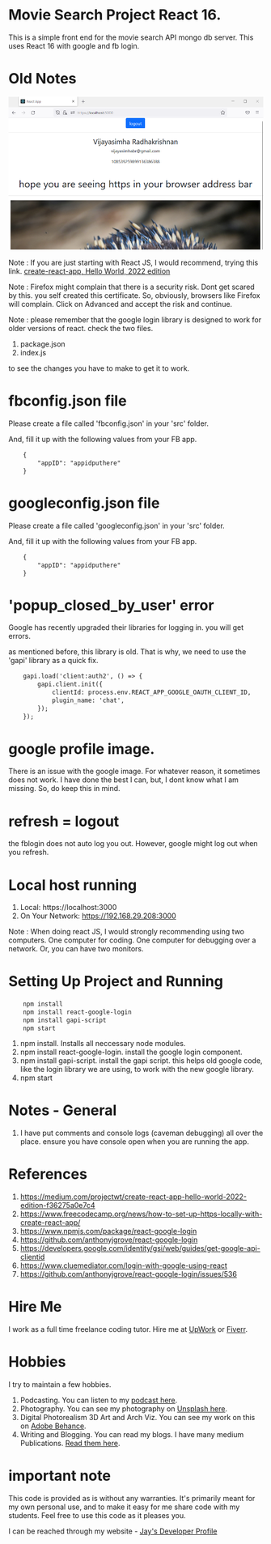 # Movie Search Project React 16.

This is a simple front end for the movie search API mongo db server. This uses React 16 with google and fb login.

# Old Notes

![image info](RandomStuffGeneratorReactApp.png)

Note : If you are just starting with React JS, I would recommend, trying this link. [create-react-app, Hello World, 2022 edition](https://medium.com/projectwt/create-react-app-hello-world-2022-edition-f36275a0e7c4)

Note : Firefox might complain that there is a security risk. Dont get scared by this. you self created this certificate. So, obviously, browsers like Firefox will complain. Click on Advanced and accept the risk and continue.

Note : please remember that the google login library is designed to work for older versions of react. check the two files.

1. package.json
1. index.js 

to see the changes you have to make to get it to work.

# fbconfig.json file

Please create a file called 'fbconfig.json' in your 'src' folder. 

And, fill it up with the following values from your FB app. 

```
    {
        "appID": "appidputhere"
    }
```

# googleconfig.json file

Please create a file called 'googleconfig.json' in your 'src' folder. 

And, fill it up with the following values from your FB app. 

```
    {
        "appID": "appidputhere"
    }
```

# 'popup_closed_by_user' error

Google has recently upgraded their libraries for logging in. you will get errors. 

as mentioned before, this library is old. That is why, we need to use the 'gapi' library as a quick fix.

```
    gapi.load('client:auth2', () => {
        gapi.client.init({
            clientId: process.env.REACT_APP_GOOGLE_OAUTH_CLIENT_ID,
            plugin_name: 'chat',
        });
    });
```

# google profile image.

There is an issue with the google image. For whatever reason, it sometimes does not work. I have done the best I can, but, I dont know what I am missing. So, do keep this in mind.

# refresh = logout

the fblogin does not auto log you out. However, google might log out when you refresh. 

# Local host running 

1. Local:            https://localhost:3000
1. On Your Network:  https://192.168.29.208:3000

Note : When doing react JS, I would strongly recommending using two computers. One computer for coding. One computer for debugging over a network. Or, you can have two monitors.

# Setting Up Project and Running

```
    npm install
    npm install react-google-login
    npm install gapi-script
    npm start

```

1. npm install. Installs all neccessary node modules. 
1. npm install react-google-login. install the google login component.
1. npm install gapi-script. install the gapi script. this helps old google code, like the login library we are using, to work with the new google library. 
1. npm start

# Notes - General

1. I have put comments and console logs (caveman debugging) all over the place. ensure you have console open when you are running the app. 

# References

1. https://medium.com/projectwt/create-react-app-hello-world-2022-edition-f36275a0e7c4
1. https://www.freecodecamp.org/news/how-to-set-up-https-locally-with-create-react-app/
1. https://www.npmjs.com/package/react-google-login
1. https://github.com/anthonyjgrove/react-google-login
1. https://developers.google.com/identity/gsi/web/guides/get-google-api-clientid
1. https://www.cluemediator.com/login-with-google-using-react
1. https://github.com/anthonyjgrove/react-google-login/issues/536

# Hire Me

I work as a full time freelance coding tutor. Hire me at [UpWork](https://www.upwork.com/fl/vijayasimhabr) or [Fiverr](https://www.fiverr.com/jay_codeguy). 

# Hobbies

I try to maintain a few hobbies.

1. Podcasting. You can listen to my [podcast here](https://stories.thechalakas.com/listen-to-podcast/).
1. Photography. You can see my photography on [Unsplash here](https://unsplash.com/@jay_neeruhaaku).
1. Digital Photorealism 3D Art and Arch Viz. You can see my work on this on [Adobe Behance](https://www.behance.net/vijayasimhabr).
1. Writing and Blogging. You can read my blogs. I have many medium Publications. [Read them here](https://medium.com/@vijayasimhabr).

# important note 

This code is provided as is without any warranties. It's primarily meant for my own personal use, and to make it easy for me share code with my students. Feel free to use this code as it pleases you.

I can be reached through my website - [Jay's Developer Profile](https://jay-study-nildana.github.io/developerprofile)